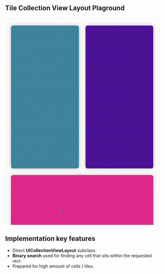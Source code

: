 ## Tile Collection View Layout Plaground

![This is an image](/Assets/TileCollectionViewLayout.gif)

## Implementation key features

* Direct **UICollectionViewLayout** subclass.
* **Binary search** used for finding any cell that sits within the requested rect.
* Prepared for high amount of cells / tiles.